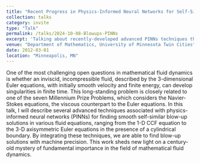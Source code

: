 ```yaml
---
title: "Recent Progress in Physics-Informed Neural Networks for Self-Similar Blow-Up Solutions"
collection: talks
category: invite
type: "Talk"
permalink: /talks/2024-10-08-Blowups-PINNs
excerpt: 'Talking about recently-developed advanced PINNs techniques that enables the discovery of self-similar blow-up solutions to various fluid equations with high precision.'
venue: "Department of Mathematics, University of Minnesota Twin Cities"
date: 2012-03-01
location: "Minneapolis, MN"
---
```


One of the most challenging open questions in mathematical fluid dynamics is whether an inviscid, incompressible fluid, described by the 3-dimensional Euler equations, with initially smooth velocity and finite energy, can develop singularities in finite time. This long-standing problem is closely related to one of the seven Millennium Prize Problems, which considers the Navier-Stokes equations, the viscous counterpart to the Euler equations. In this talk, I will describe several advanced techniques associated with physics-informed neural networks (PINNs) for finding smooth self-similar blow-up solutions in various fluid equations, ranging from the 1-D CCF equation to the 3-D axisymmetric Euler equations in the presence of a cylindrical boundary. By integrating these techniques, we are able to find blow-up solutions with machine precision. This work sheds new light on a century-old mystery of fundamental importance in the field of mathematical fluid dynamics.
